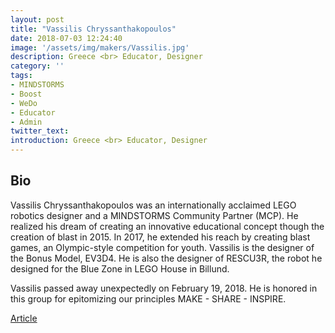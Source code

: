 ```yaml
---
layout: post
title: "Vassilis Chryssanthakopoulos"
date: 2018-07-03 12:24:40
image: '/assets/img/makers/Vassilis.jpg'
description: Greece <br> Educator, Designer
category: ''
tags:
- MINDSTORMS
- Boost
- WeDo
- Educator
- Admin
twitter_text:
introduction: Greece <br> Educator, Designer
---
```




## Bio

Vassilis Chryssanthakopoulos was an internationally acclaimed LEGO robotics designer and a MINDSTORMS Community Partner (MCP). He realized his dream of creating an innovative educational concept  though the creation of blast in 2015. In 2017, he extended his reach by creating blast games, an Olympic-style competition for youth. Vassilis is the designer of the Bonus Model, EV3D4. He is also the designer of RESCU3R, the robot he designed for the Blue Zone in LEGO House in Billund.

Vassilis passed away unexpectedly on February 19, 2018. He is honored in this group for epitomizing our principles MAKE - SHARE - INSPIRE.

[Article](http://www.legoengineering.com/reflections-on-vassilis-chryssanthakopoulos/)
